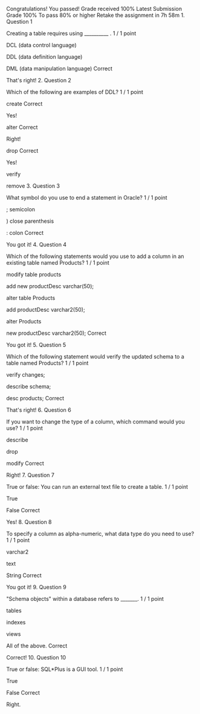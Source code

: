 Congratulations! You passed!
Grade received 100%
Latest Submission Grade 100%
To pass 80% or higher
Retake the assignment in 7h 58m
1.
Question 1

Creating a table requires using __________ .
1 / 1 point

DCL (data control language)

DDL (data definition language)

DML (data manipulation language)
Correct

That's right!
2.
Question 2

Which of the following are examples of DDL? 
1 / 1 point

create
Correct

Yes!

alter
Correct

Right!

drop
Correct

Yes!

verify

remove
3.
Question 3

What symbol do you use to end a statement in Oracle?
1 / 1 point

;  semicolon

) close parenthesis

:  colon
Correct

You got it!
4.
Question 4

Which of the following statements would you use to add a column in an existing table named Products?
1 / 1 point

modify table products

add new productDesc varchar(50);

alter table Products

add productDesc varchar2(50);

alter Products

new productDesc varchar2(50);
Correct

You got it!
5.
Question 5

Which of the following statement would verify the updated schema to a table named Products?
1 / 1 point

verify changes;

describe schema;

desc products;
Correct

That's right!
6.
Question 6

If you want to change the type of a column, which command would you use?
1 / 1 point

describe

drop

modify
Correct

Right!
7.
Question 7

True or false: You can run an external text file to create a table.
1 / 1 point

True

False
Correct

Yes!
8.
Question 8

To specify a column as alpha-numeric, what data type do you need to use?
1 / 1 point

varchar2

text

String
Correct

You got it!
9.
Question 9

"Schema objects" within a database refers to _______.
1 / 1 point

tables

indexes

views

All of the above.
Correct

Correct!
10.
Question 10

True or false: SQL*Plus is a GUI tool.
1 / 1 point

True

False
Correct

Right.
